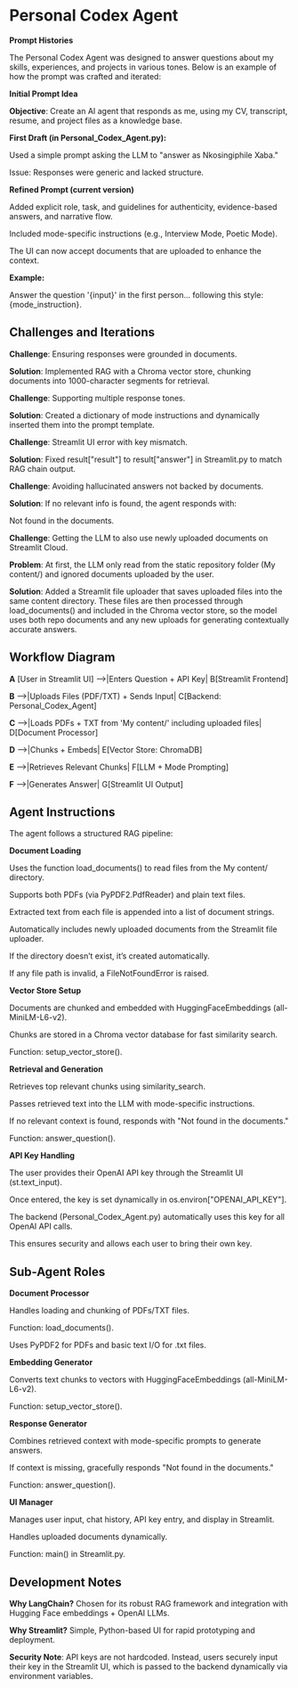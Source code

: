 # **Personal Codex Agent**
**Prompt Histories**

The Personal Codex Agent was designed to answer questions about my skills, experiences, and projects in various tones. Below is an example of how the prompt was crafted and iterated:

**Initial Prompt Idea**

**Objective**: Create an AI agent that responds as me, using my CV, transcript, resume, and project files as a knowledge base.

**First Draft (in Personal_Codex_Agent.py):**

Used a simple prompt asking the LLM to "answer as Nkosingiphile Xaba."

Issue: Responses were generic and lacked structure.

**Refined Prompt (current version)**

Added explicit role, task, and guidelines for authenticity, evidence-based answers, and narrative flow.

Included mode-specific instructions (e.g., Interview Mode, Poetic Mode).

The UI can now accept documents that are uploaded to enhance the context.

**Example:**

Answer the question '{input}' in the first person... following this style: {mode_instruction}.

## **Challenges and Iterations**

**Challenge**: Ensuring responses were grounded in documents.

**Solution**: Implemented RAG with a Chroma vector store, chunking documents into 1000-character segments for retrieval.

**Challenge**: Supporting multiple response tones.

**Solution**: Created a dictionary of mode instructions and dynamically inserted them into the prompt template.

**Challenge**: Streamlit UI error with key mismatch.

**Solution**: Fixed result["result"] to result["answer"] in Streamlit.py to match RAG chain output.

**Challenge**: Avoiding hallucinated answers not backed by documents.

**Solution**: If no relevant info is found, the agent responds with:

Not found in the documents.


**Challenge**: Getting the LLM to also use newly uploaded documents on Streamlit Cloud.

**Problem**: At first, the LLM only read from the static repository folder (My content/) and ignored documents uploaded by the user.

**Solution**: Added a Streamlit file uploader that saves uploaded files into the same content directory. These files are then processed through load_documents() and included in the Chroma vector store, so the model uses both repo documents and any new uploads for generating contextually accurate answers.


## **Workflow Diagram**

**A** [User in Streamlit UI] -->|Enters Question + API Key| B[Streamlit Frontend]

**B** -->|Uploads Files (PDF/TXT) + Sends Input| C[Backend: Personal_Codex_Agent]

**C** -->|Loads PDFs + TXT from 'My content/' including uploaded files| D[Document Processor]

**D** -->|Chunks + Embeds| E[Vector Store: ChromaDB]

**E** -->|Retrieves Relevant Chunks| F[LLM + Mode Prompting]

**F** -->|Generates Answer| G[Streamlit UI Output]



## **Agent Instructions**

The agent follows a structured RAG pipeline:

**Document Loading**

Uses the function load_documents() to read files from the My content/ directory.

Supports both PDFs (via PyPDF2.PdfReader) and plain text files.

Extracted text from each file is appended into a list of document strings.

Automatically includes newly uploaded documents from the Streamlit file uploader.

If the directory doesn’t exist, it’s created automatically.

If any file path is invalid, a FileNotFoundError is raised.

**Vector Store Setup**

Documents are chunked and embedded with HuggingFaceEmbeddings (all-MiniLM-L6-v2).

Chunks are stored in a Chroma vector database for fast similarity search.

Function: setup_vector_store().

**Retrieval and Generation**

Retrieves top relevant chunks using similarity_search.

Passes retrieved text into the LLM with mode-specific instructions.

If no relevant context is found, responds with "Not found in the documents."

Function: answer_question().

**API Key Handling**

The user provides their OpenAI API key through the Streamlit UI (st.text_input).

Once entered, the key is set dynamically in os.environ["OPENAI_API_KEY"].

The backend (Personal_Codex_Agent.py) automatically uses this key for all OpenAI API calls.

This ensures security and allows each user to bring their own key.

## **Sub-Agent Roles**

**Document Processor**

Handles loading and chunking of PDFs/TXT files.

Function: load_documents().

Uses PyPDF2 for PDFs and basic text I/O for .txt files.

**Embedding Generator**

Converts text chunks to vectors with HuggingFaceEmbeddings (all-MiniLM-L6-v2).

Function: setup_vector_store().

**Response Generator**

Combines retrieved context with mode-specific prompts to generate answers.

If context is missing, gracefully responds "Not found in the documents."

Function: answer_question().

**UI Manager**

Manages user input, chat history, API key entry, and display in Streamlit.

Handles uploaded documents dynamically.

Function: main() in Streamlit.py.

## **Development Notes**

**Why LangChain?**
Chosen for its robust RAG framework and integration with Hugging Face embeddings + OpenAI LLMs.

**Why Streamlit?**
Simple, Python-based UI for rapid prototyping and deployment.

**Security Note**:
API keys are not hardcoded. Instead, users securely input their key in the Streamlit UI, which is passed to the backend dynamically via environment variables.
